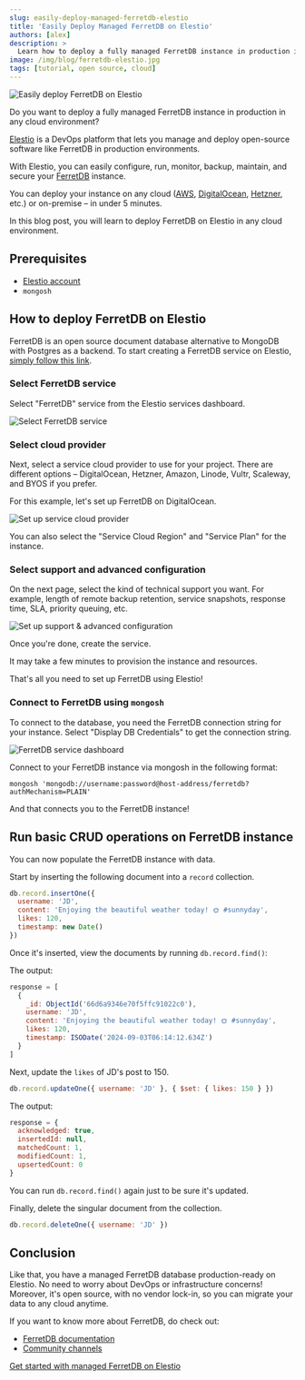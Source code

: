 ```yaml
---
slug: easily-deploy-managed-ferretdb-elestio
title: 'Easily Deploy Managed FerretDB on Elestio'
authors: [alex]
description: >
  Learn how to deploy a fully managed FerretDB instance in production in any cloud environment using Elestio.
image: /img/blog/ferretdb-elestio.jpg
tags: [tutorial, open source, cloud]
---
```


![Easily deploy FerretDB on Elestio](/img/blog/ferretdb-elestio.jpg)

Do you want to deploy a fully managed FerretDB instance in production in any cloud environment?

<!--truncate-->

[Elestio](https://elest.io/) is a DevOps platform that lets you manage and deploy open-source software like FerretDB in production environments.

With Elestio, you can easily configure, run, monitor, backup, maintain, and secure your [FerretDB](https://www.ferretdb.com/) instance.

You can deploy your instance on any cloud ([AWS](https://aws.amazon.com/), [DigitalOcean](https://www.digitalocean.com/), [Hetzner](https://www.hetzner.com/), etc.) or on-premise – in under 5 minutes.

In this blog post, you will learn to deploy FerretDB on Elestio in any cloud environment.

## Prerequisites

- [Elestio account](https://elest.io/)
- `mongosh`

## How to deploy FerretDB on Elestio

FerretDB is an open source document database alternative to MongoDB with Postgres as a backend.
To start creating a FerretDB service on Elestio, [simply follow this link](https://elest.io/open-source/ferretdb).

### Select FerretDB service

Select "FerretDB" service from the Elestio services dashboard.

![Select FerretDB service](/img/blog/ferretdb-elestio/select-service.png)

### Select cloud provider

Next, select a service cloud provider to use for your project.
There are different options – DigitalOcean, Hetzner, Amazon, Linode, Vultr, Scaleway, and BYOS if you prefer.

For this example, let's set up FerretDB on DigitalOcean.

![Set up service cloud provider](/img/blog/ferretdb-elestio/cloud-provider.png)

You can also select the "Service Cloud Region" and "Service Plan" for the instance.

### Select support and advanced configuration

On the next page, select the kind of technical support you want.
For example, length of remote backup retention, service snapshots, response time, SLA, priority queuing, etc.

![Set up support & advanced configuration](/img/blog/ferretdb-elestio/support-config.png)

Once you're done, create the service.

It may take a few minutes to provision the instance and resources.

That's all you need to set up FerretDB using Elestio!

### Connect to FerretDB using `mongosh`

To connect to the database, you need the FerretDB connection string for your instance.
Select "Display DB Credentials" to get the connection string.

![FerretDB service dashboard](/img/blog/ferretdb-elestio/service-dashboard.png)

Connect to your FerretDB instance via mongosh in the following format:

```shell
mongosh 'mongodb://username:password@host-address/ferretdb?authMechanism=PLAIN'
```

And that connects you to the FerretDB instance!

## Run basic CRUD operations on FerretDB instance

You can now populate the FerretDB instance with data.

Start by inserting the following document into a `record` collection.

```javascript
db.record.insertOne({
  username: 'JD',
  content: 'Enjoying the beautiful weather today! 🌞 #sunnyday',
  likes: 120,
  timestamp: new Date()
})
```

Once it's inserted, view the documents by running `db.record.find()`:

The output:

```javascript
response = [
  {
    _id: ObjectId('66d6a9346e70f5ffc91022c0'),
    username: 'JD',
    content: 'Enjoying the beautiful weather today! 🌞 #sunnyday',
    likes: 120,
    timestamp: ISODate('2024-09-03T06:14:12.634Z')
  }
]
```

Next, update the `likes` of JD's post to 150.

```javascript
db.record.updateOne({ username: 'JD' }, { $set: { likes: 150 } })
```

The output:

```javascript
response = {
  acknowledged: true,
  insertedId: null,
  matchedCount: 1,
  modifiedCount: 1,
  upsertedCount: 0
}
```

You can run `db.record.find()` again just to be sure it's updated.

Finally, delete the singular document from the collection.

```javascript
db.record.deleteOne({ username: 'JD' })
```

## Conclusion

Like that, you have a managed FerretDB database production-ready on Elestio.
No need to worry about DevOps or infrastructure concerns!
Moreover, it's open source, with no vendor lock-in, so you can migrate your data to any cloud anytime.

If you want to know more about FerretDB, do check out:

- [FerretDB documentation](https://docs.ferretdb.io/)
- [Community channels](https://docs.ferretdb.io/#community)

[Get started with managed FerretDB on Elestio](https://elest.io/open-source/ferretdb)
